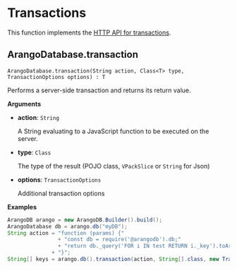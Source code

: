 <!-- don't edit here, it's from https://@github.com/arangodb/arangodb-java-driver.git / docs/Drivers/ -->
# Transactions

This function implements the
[HTTP API for transactions](../../../..//HTTP/Transaction/index.html).

## ArangoDatabase.transaction

```
ArangoDatabase.transaction(String action, Class<T> type, TransactionOptions options) : T
```

Performs a server-side transaction and returns its return value.

**Arguments**

- **action**: `String`

  A String evaluating to a JavaScript function to be executed on the server.

- **type**: `Class`

  The type of the result (POJO class, `VPackSlice` or `String` for Json)

- **options**: `TransactionOptions`

  Additional transaction options

**Examples**

```Java
ArangoDB arango = new ArangoDB.Builder().build();
ArangoDatabase db = arango.db("myDB");
String action = "function (params) {"
                + "const db = require('@arangodb').db;"
                + "return db._query('FOR i IN test RETURN i._key').toArray();"
              + "}";
String[] keys = arango.db().transaction(action, String[].class, new TransactionOptions());
```
